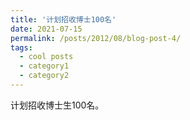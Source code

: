 ```yaml
---
title: '计划招收博士100名'
date: 2021-07-15
permalink: /posts/2012/08/blog-post-4/
tags:
  - cool posts
  - category1
  - category2
---
```


计划招收博士生100名。
